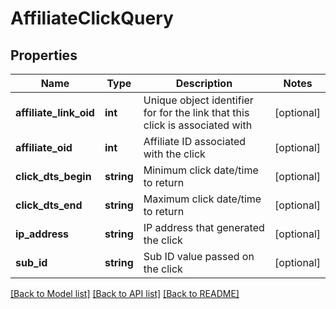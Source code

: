 # AffiliateClickQuery

## Properties
Name | Type | Description | Notes
------------ | ------------- | ------------- | -------------
**affiliate_link_oid** | **int** | Unique object identifier for for the link that this click is associated with | [optional] 
**affiliate_oid** | **int** | Affiliate ID associated with the click | [optional] 
**click_dts_begin** | **string** | Minimum click date/time to return | [optional] 
**click_dts_end** | **string** | Maximum click date/time to return | [optional] 
**ip_address** | **string** | IP address that generated the click | [optional] 
**sub_id** | **string** | Sub ID value passed on the click | [optional] 

[[Back to Model list]](../README.md#documentation-for-models) [[Back to API list]](../README.md#documentation-for-api-endpoints) [[Back to README]](../README.md)


